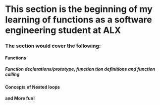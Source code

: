 # This section is the beginning of my learning of functions as a software engineering student at ALX
### The section would cover the following:
#### Functions
##### Function declarations/prototype, function tion definitions and function calling
#### Concepts of Nested loops
#### and More fun!
